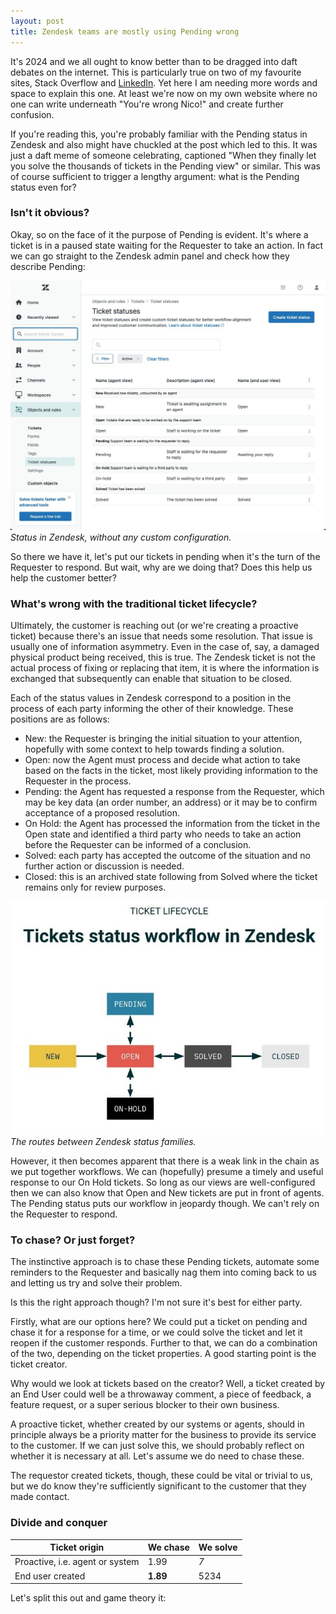 ```yaml
---
layout: post
title: Zendesk teams are mostly using Pending wrong
---
```


It's 2024 and we all ought to know better than to be dragged into daft debates on the internet. This is particularly true on two of my favourite sites, Stack Overflow and [LinkedIn](https://www.linkedin.com/in/nicoboyce/). Yet here I am needing more words and space to explain this one. At least we're now on my own website where no one can write underneath "You're wrong Nico!" and create further confusion.

If you're reading this, you're probably familiar with the Pending status in Zendesk and also might have chuckled at the post which led to this. It was just a daft meme of someone celebrating, captioned "When they finally let you solve the thousands of tickets in the Pending view" or similar. This was of course sufficient to trigger a lengthy argument: what is the Pending status even for?<!--excerpt-end-->

### Isn't it obvious?

Okay, so on the face of it the purpose of Pending is evident. It's where a ticket is in a paused state waiting for the Requester to take an action. In fact we can go straight to the Zendesk admin panel and check how they describe Pending:

![Zendesk status families.](/public/img/pending.jpeg)
*Status in Zendesk, without any custom configuration.*

So there we have it, let's put our tickets in pending when it's the turn of the Requester to respond. But wait, why are we doing that? Does this help us help the customer better?

### What's wrong with the traditional ticket lifecycle?

Ultimately, the customer is reaching out (or we're creating a proactive ticket) because there's an issue that needs some resolution. That issue is usually one of information asymmetry. Even in the case of, say, a damaged physical product being received, this is true. The Zendesk ticket is not the actual process of fixing or replacing that item, it is where the information is exchanged that subsequently can enable that situation to be closed.

Each of the status values in Zendesk correspond to a position in the process of each party informing the other of their knowledge. These positions are as follows:

* New: the Requester is bringing the initial situation to your attention, hopefully with some context to help towards finding a solution.
* Open: now the Agent must process and decide what action to take based on the facts in the ticket, most likely providing information to the Requester in the process.
* Pending: the Agent has requested a response from the Requester, which may be key data (an order number, an address) or it may be to confirm acceptance of a proposed resolution.
* On Hold: the Agent has processed the information from the ticket in the Open state and identified a third party who needs to take an action before the Requester can be informed of a conclusion.
* Solved: each party has accepted the outcome of the situation and no further action or discussion is needed.
* Closed: this is an archived state following from Solved where the ticket remains only for review purposes.

![Zendesk ticket lifecycle.](/public/img/zendesk-ticket-lifecycle.jpeg)
*The routes between Zendesk status families.*

However, it then becomes apparent that there is a weak link in the chain as we put together workflows. We can (hopefully) presume a timely and useful response to our On Hold tickets. So long as our views are well-configured then we can also know that Open and New tickets are put in front of agents. The Pending status puts our workflow in jeopardy though. We can't rely on the Requester to respond.

### To chase? Or just forget?

The instinctive approach is to chase these Pending tickets, automate some reminders to the Requester and basically nag them into coming back to us and letting us try and solve their problem.

Is this the right approach though? I'm not sure it's best for either party.

Firstly, what are our options here? We could put a ticket on pending and chase it for a response for a time, or we could solve the ticket and let it reopen if the customer responds. Further to that, we can do a combination of the two, depending on the ticket properties. A good starting point is the ticket creator.

Why would we look at tickets based on the creator? Well, a ticket created by an End User could well be a throwaway comment, a piece of feedback, a feature request, or a super serious blocker to their own business.

A proactive ticket, whether created by our systems or agents, should in principle always be a priority matter for the business to provide its service to the customer. If we can just solve this, we should probably reflect on whether it is necessary at all. Let's assume we do need to chase these.

The requestor created tickets, though, these could be vital or trivial to us, but we do know they're sufficiently significant to the customer that they made contact.

### Divide and conquer























| Ticket origin    | We chase | We solve |
|------------------|-----------|------------|
| Proactive, i.e. agent or system | 1.99      | *7*        |
| End user created | **1.89**  | 5234       |





Let's split this out and game theory it: